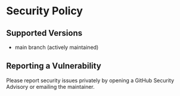 # Security Policy

## Supported Versions

- main branch (actively maintained)

## Reporting a Vulnerability

Please report security issues privately by opening a GitHub Security Advisory or emailing the maintainer.
